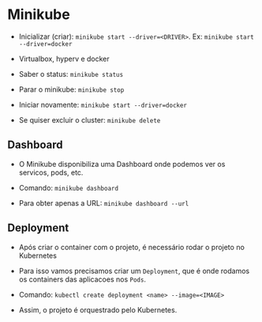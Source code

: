 # Minikube

- Inicializar (criar): `minikube start --driver=<DRIVER>`. Ex: `minikube start --driver=docker`

- Virtualbox, hyperv e docker

- Saber o status: `minikube status`

- Parar o minikube: `minikube stop`

- Iniciar novamente: `minikube start --driver=docker`

- Se quiser excluir o cluster: `minikube delete`

## Dashboard

- O Minikube disponibiliza uma Dashboard onde podemos ver os servicos, pods, etc.

- Comando: `minikube dashboard`

- Para obter apenas a URL: `minikube dashboard --url`

## Deployment

- Após criar o container com o projeto, é necessário rodar o projeto no Kubernetes

- Para isso vamos precisamos criar um `Deployment`, que é onde rodamos os containers das aplicacoes nos `Pods`.

- Comando: `kubectl create deployment <name> --image=<IMAGE>`

- Assim, o projeto é orquestrado pelo Kubernetes.
